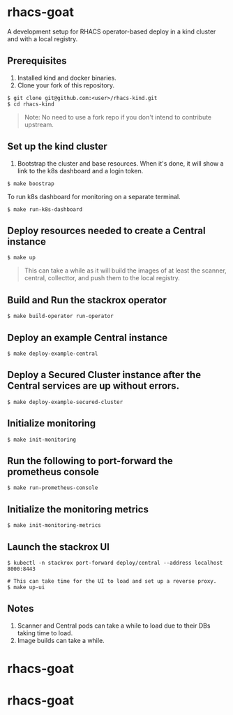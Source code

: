 # rhacs-goat
A development setup for RHACS operator-based deploy in a kind cluster and with a local registry.

## Prerequisites
1. Installed kind and docker binaries.
3. Clone your fork of this repository.
  ```
  $ git clone git@github.com:<user>/rhacs-kind.git
  $ cd rhacs-kind
  ```

> Note: No need to use a fork repo if you don't intend to contribute upstream.

## Set up the kind cluster

1. Bootstrap the cluster and base resources. When it's done, it will show a link to the k8s dashboard and a login token.
```
$ make boostrap
```

To run k8s dashboard for monitoring on a separate terminal.
```
$ make run-k8s-dashboard
```

## Deploy resources needed to create a Central instance
```
$ make up
```
> This can take a while as it will build the images of at least the scanner, central, collecttor, and push them to the local registry.

## Build and Run the stackrox operator
```
$ make build-operator run-operator
```

## Deploy an example Central instance
```
$ make deploy-example-central
```

## Deploy a Secured Cluster instance after the Central services are up without errors.
```
$ make deploy-example-secured-cluster
```

## Initialize monitoring
```
$ make init-monitoring
```

## Run the following to port-forward the prometheus console
```
$ make run-prometheus-console
```
## Initialize the monitoring metrics
```
$ make init-monitoring-metrics
```

## Launch the stackrox UI
```
$ kubectl -n stackrox port-forward deploy/central --address localhost 8000:8443

# This can take time for the UI to load and set up a reverse proxy.
$ make up-ui
```

## Notes
1. Scanner and Central pods can take a while to load due to their DBs taking time to load.
2. Image builds can take a while.
# rhacs-goat
# rhacs-goat
